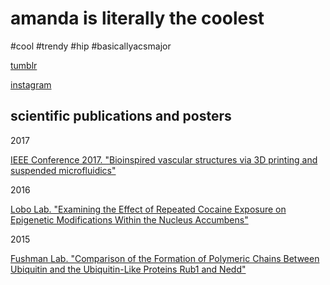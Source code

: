 
<html>
<body>
<h1>amanda is literally the coolest</h1>
<p>#cool #trendy #hip #basicallyacsmajor</p>
<p><a href="http://silentnightingale.tumblr.com">tumblr</a></p>
<p><a href="https://www.instagram.com/chowmander__/">instagram</a></p>
<h2>scientific publications and posters</h2>
<p>2017</p>
<p><a href="http://ieeexplore.ieee.org/document/7863433/?reload=true">IEEE Conference 2017. "Bioinspired vascular structures via 3D printing and suspended microfluidics"</a></p>
<p>2016</p>
<p><a href="http://nbviewer.jupyter.org/github/chowmanderr/amanda/blob/gh-pages/Lobolab.pdf">Lobo Lab. "Examining the Effect of Repeated Cocaine Exposure on Epigenetic Modifications Within the Nucleus Accumbens"</a></p>
<p>2015</p>
<p><a href="http://nbviewer.jupyter.org/github/chowmanderr/amanda/blob/gh-pages/FushmanLab.pdf">Fushman Lab. "Comparison of the Formation of Polymeric Chains Between Ubiquitin and the Ubiquitin-Like Proteins Rub1 and Nedd"</a></p>
</body>
</html>

